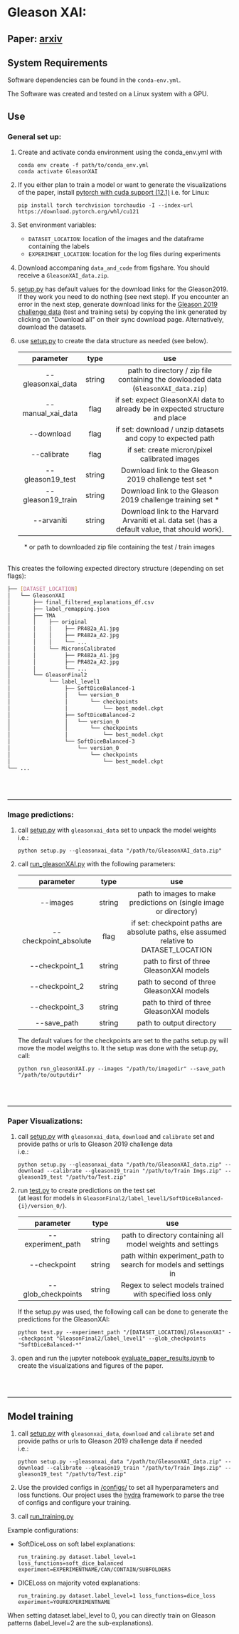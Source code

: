 # Gleason XAI:

Paper: [arxiv](https://doi.org/10.48550/arXiv.2410.15012)
---
## System Requirements
Software dependencies can be found in the `conda-env.yml`.

The Software was created and tested on a Linux system with a GPU.

## Use
### General set up:
1. Create and activate conda environment using the conda_env.yml with
   ```
   conda env create -f path/to/conda_env.yml
   conda activate GleasonXAI
   ```

2. If you either plan to train a model or want to generate the visualizations of the paper, install [pytorch with cuda support (12.1)](https://pytorch.org/get-started/locally/) i.e. for Linux:
   ```
   pip install torch torchvision torchaudio -I --index-url https://download.pytorch.org/whl/cu121 
   ```

3. Set environment variables:
   - `DATASET_LOCATION`: location of the images and the dataframe containing the labels
   - `EXPERIMENT_LOCATION`: location for the log files during experiments 

4. Download accompaning `data_and_code` from figshare. You should receive a `GleasonXAI_data.zip`.

5. [setup.py](setup.py) has default values for the download links for the Gleason2019. If they work you need to do nothing (see next step). If you encounter an error in the next step, generate download links for the [Gleason 2019 challenge data](https://gleason2019.grand-challenge.org/Register/) (test and training sets) by copying the link generated by clicking on "Download all" on their sync download page. Alternatively, download the datasets. 

6. use [setup.py](setup.py) to create the data structure as needed (see below).

    |     parameter     |  type  |                             use                             |
    |:-----------------:|:------:|:-----------------------------------------------------------:|
    | --gleasonxai_data | string | path to directory / zip file containing the dowloaded data (`GleasonXAI_data.zip`) |
    | --manual_xai_data | flag   | if set: expect GleasonXAI data to already be in expected structure and place|
    | --download        | flag   | if set: download / unzip datasets and copy to expected path   |
    | --calibrate       | flag   | if set: create micron/pixel calibrated images                 |
    | --gleason19_test  | string | Download link to the Gleason 2019 challenge test set *        |
    | --gleason19_train | string | Download link to the Gleason 2019 challenge training set *    |
    | --arvaniti        | string | Download link to the Harvard Arvaniti et al. data set (has a default value, that should work).         |

<div align="center">
 * or path to downloaded zip file containing the test / train images
</div>

<br>

This creates the following expected directory structure (depending on set flags):

```bash
├── [DATASET_LOCATION]
│   └── GleasonXAI
│       ├── final_filtered_explanations_df.csv
│       ├── label_remapping.json
│       ├── TMA
│       │    ├── original
│       │    │    ├── PR482a_A1.jpg
│       │    │    ├── PR482a_A2.jpg
│       │    │    └── ...
│       │    └── MicronsCalibrated
│       │         ├── PR482a_A1.jpg
│       │         ├── PR482a_A2.jpg
│       │         └── ...
│       └── GleasonFinal2
│            └── label_level1
│                 ├── SoftDiceBalanced-1
│                 │   └── version_0
│                 │       └── checkpoints
│                 │           └── best_model.ckpt
│                 ├── SoftDiceBalanced-2
│                 │   └── version_0
│                 │       └── checkpoints
│                 │           └── best_model.ckpt
│                 └── SoftDiceBalanced-3
│                     └── version_0
│                         └── checkpoints
│                             └── best_model.ckpt
└── ...
```

<br>
<br>


---  


### Image predictions:

1. call [setup.py](setup.py) with `gleasonxai_data` set to unpack the model weights  
   i.e.:
   ```
   python setup.py --gleasonxai_data "/path/to/GleasonXAI_data.zip"
   ```

2. call [run_gleasonXAI.py](run_gleasonXAI.py) with the following parameters:

    |     parameter     |  type  |                             use                             |
    |:-----------------:|:------:|:-----------------------------------------------------------:|
    | --images                 | string | path to images to make predictions on (single image or directory) |
    | --checkpoint_absolute    | flag   | if set: checkpoint paths are absolute paths, else assumed relative to DATASET_LOCATION |
    | --checkpoint_1           | string | path to first of three GleasonXAI models                  |
    | --checkpoint_2           | string | path to second of three GleasonXAI models                  |
    | --checkpoint_3           | string | path to third of three GleasonXAI models                  |  
    | --save_path              | string | path to output directory                                  |


    The default values for the checkpoints are set to the paths setup.py will move the model weigths to. 
    It the setup was done with the setup.py, call:
     ```
    python run_gleasonXAI.py --images "/path/to/imagedir" --save_path "/path/to/outputdir"
    ```
<br>
<br>

---

### Paper Visualizations:

1. call [setup.py](setup.py) with `gleasonxai_data`, `download` and `calibrate` set and provide paths or urls to Gleason 2019 challenge data   
   i.e.:
   ```
   python setup.py --gleasonxai_data "/path/to/GleasonXAI_data.zip" --download --calibrate --gleason19_train "/path/to/Train Imgs.zip" --gleason19_test "/path/to/Test.zip"
   ```

2. run [test.py](test.py) to create predictions on the test set  
   (at least for models in `GleasonFinal2/label_level1/SoftDiceBalanced-{i}/version_0/`).


    |     parameter     |  type  |                             use                             |
    |:-----------------:|:------:|:-----------------------------------------------------------:|
    | --experiment_path | string | path to directory containing all model weights and settings |
    | --checkpoint      | string | path within experiment_path to search for models and settings in |
    | --glob_checkpoints| string | Regex to select models trained with specified loss only          |
  
    If the setup.py was used, the following call can be done to generate the predictions for the GleasonXAI:
     ```
     python test.py --experiment_path "/[DATASET_LOCATION]/GleasonXAI" --checkpoint "GleasonFinal2/label_level1" --glob_checkpoints "SoftDiceBalanced-*"
     ```

3. open and run the jupyter notebook [evaluate_paper_results.ipynb](evaluate_paper_results.ipynb) to create the visualizations and figures of the paper.

<br>
<br>

---

## Model training

1. call [setup.py](setup.py) with `gleasonxai_data`, `download` and `calibrate` set and provide paths or urls to Gleason 2019 challenge data if needed   
   i.e.:
   ```
   python setup.py --gleasonxai_data "/path/to/GleasonXAI_data.zip" --download --calibrate --gleason19_train "/path/to/Train Imgs.zip" --gleason19_test "/path/to/Test.zip"
   ```

2. Use the provided configs in [/configs/](/configs/) to set all hyperparameters and loss functions. Our project uses the [hydra](https://hydra.cc/) framework to parse the tree of configs and configure your training.


3. call [run_training.py](run_training.py)

Example configurations:

* SoftDiceLoss on soft label explanations: 
  ```
  run_training.py dataset.label_level=1 loss_functions=soft_dice_balanced experiment=EXPERIMENTNAME/CAN/CONTAIN/SUBFOLDERS
  ```

* DICELoss on majority voted explanations: 
  ```
  run_training.py dataset.label_level=1 loss_functions=dice_loss experiment=YOUREXPERIMENTNAME
  ```

When setting dataset.label_level to 0, you can directly train on Gleason patterns (label_level=2 are the sub-explanations).